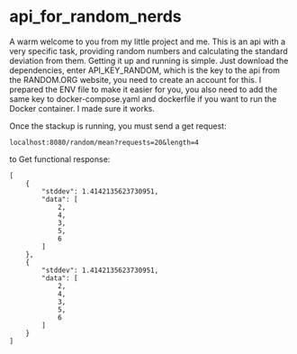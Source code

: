 # api_for_random_nerds

A warm welcome to you from my little project and me.
This is an api with a very specific task, providing random numbers and calculating the standard deviation from them.
Getting it up and running is simple. Just download the dependencies, enter API_KEY_RANDOM, which is the key to the api from the RANDOM.ORG website, you need to create an account for this.
I prepared the ENV file to make it easier for you, you also need to add the same key to docker-compose.yaml and dockerfile if you want to run the Docker container. I made sure it works.

Once the stackup is running, you must send a get request:
```
localhost:8080/random/mean?requests=20&length=4
```
to Get functional response:
```
[
	{
		"stddev": 1.4142135623730951,
		"data": [
			2,
			4,
			3,
			5,
			6
		]
	},
	{
		"stddev": 1.4142135623730951,
		"data": [
			2,
			4,
			3,
			5,
			6
		]
	}
]
```
